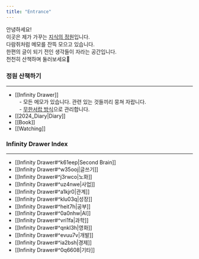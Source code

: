 ```yaml
---
title: "Entrance"
---
```


안녕하세요!  
이곳은 제가 가꾸는 [지식의 정원](https://jzhao.xyz/posts/networked-thought)입니다.   
다람쥐처럼 메모를 잔뜩 모으고 있습니다.   
한편의 글이 되기 전인 생각들이 자라는 공간입니다.   
천천히 산책하며 둘러보세요🐾   
    


### 정원 산책하기
---
- [[Infinity Drawer]]  
   - 모든 메모가 있습니다. 관련 있는 것들끼리 뭉쳐 자랍니다.  
   - [무한서랍 방식](https://brunch.co.kr/@labica/67)으로 관리합니다.
- [[2024_Diary|Diary]]
- [[Book]]
- [[Watching]]


### Infinity Drawer Index
---
- [[Infinity Drawer#^k61eep|Second Brain]]
- [[Infinity Drawer#^w35ooj|글쓰기]]    
- [[Infinity Drawer#^j3rwco|노화]]
- [[Infinity Drawer#^uz4nwe|사업]]  
- [[Infinity Drawer#^a1kjr0|관계]]  
- [[Infinity Drawer#^klu03q|성장]]
- [[Infinity Drawer#^heit7h|공부]]  
- [[Infinity Drawer#^0a0nhw|AI]]    
- [[Infinity Drawer#^vri1fa|과학]]  
- [[Infinity Drawer#^qnkl3h|영화]]  
- [[Infinity Drawer#^evuu7v|개발]]  
- [[Infinity Drawer#^ia2bsh|경제]]  
- [[Infinity Drawer#^0q6608|기타]]

